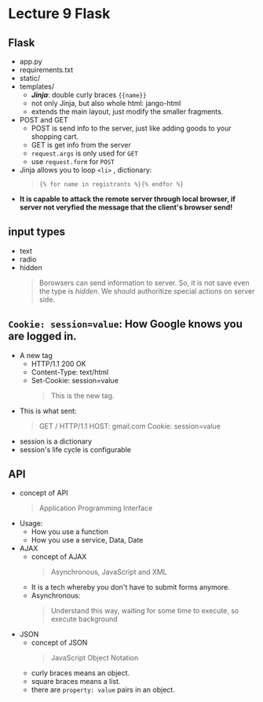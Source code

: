 # Lecture 9 Flask

## Flask

-   app.py
-   requirements.txt
-   static/
-   templates/
    -   **_Jinja_**: double curly braces `{{name}}`
    -   not only Jinja, but also whole html: jango-html
    -   extends the main layout, just modify the smaller fragments.
-   POST and GET
    -   POST is send info to the server, just like adding goods to your shopping cart.
    -   GET is get info from the server
    -   `request.args` is only used for `GET`
    -   use `request.form` for `POST`
-   Jinja allows you to loop `<li>` , dictionary:
    > `{% for name in registrants %}{% endfor %}`
-   **It is capable to attack the remote server through local browser, if server not veryfied the message that the client's browser send!**

## input types

-   text
-   radio
-   hidden
    > Borowsers can send information to server. So, it is not save even the type is _hidden_. We should authoritize special actions on server side.

## `Cookie: session=value`: How Google knows you are logged in. 

-   A new tag
    -   HTTP/1.1 200 OK
    -   Content-Type: text/html
    -   Set-Cookie: session=value
        > This is the new tag.
- This is what sent:
    > GET / HTTP/1.1 
    > HOST: gmail.com
    > Cookie: session=value
- session is a dictionary
- session's life cycle is configurable
## API 
- concept of API
    > Application Programming Interface
- Usage:
    - How you use a function
    - How you use a service, Data, Date
- AJAX
    - concept of AJAX
        > Asynchronous, JavaScript and XML
    - It is a tech whereby you don't have to submit forms anymore.
    - Asynchronous: 
        > Understand this way, waiting for some time to execute, so execute background
- JSON
    - concept of JSON
        > JavaScript Object Notation
    - curly braces means an object.
    - square braces means a list.
    - there are `property: value` pairs in an object.